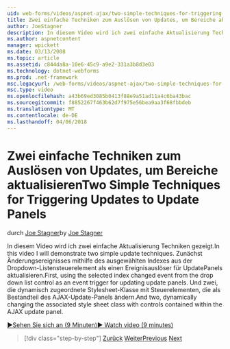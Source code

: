 ```yaml
---
uid: web-forms/videos/aspnet-ajax/two-simple-techniques-for-triggering-updates-to-update-panels
title: Zwei einfache Techniken zum Auslösen von Updates, um Bereiche aktualisieren | Microsoft Docs
author: JoeStagner
description: In diesem Video wird ich zwei einfache Aktualisierung Techniken gezeigt. Zunächst mithilfe des ausgewählten Indexes Ereignis aus der Dropdown-Listensteuerelement als geändert ein Ereignis Trigonometrie...
ms.author: aspnetcontent
manager: wpickett
ms.date: 03/13/2008
ms.topic: article
ms.assetid: c844da8a-10e6-45c9-a9e2-331a3b8d3e03
ms.technology: dotnet-webforms
ms.prod: .net-framework
msc.legacyurl: /web-forms/videos/aspnet-ajax/two-simple-techniques-for-triggering-updates-to-update-panels
msc.type: video
ms.openlocfilehash: a43b69ed3085b0413f88e9a51ad11a4c6ba43bac
ms.sourcegitcommit: f8852267f463b62d7f975e56bea9aa3f68fbbdeb
ms.translationtype: MT
ms.contentlocale: de-DE
ms.lasthandoff: 04/06/2018
---
```

<a name="two-simple-techniques-for-triggering-updates-to-update-panels"></a><span data-ttu-id="320aa-104">Zwei einfache Techniken zum Auslösen von Updates, um Bereiche aktualisieren</span><span class="sxs-lookup"><span data-stu-id="320aa-104">Two Simple Techniques for Triggering Updates to Update Panels</span></span>
====================
<span data-ttu-id="320aa-105">durch [Joe Stagner](https://github.com/JoeStagner)</span><span class="sxs-lookup"><span data-stu-id="320aa-105">by [Joe Stagner](https://github.com/JoeStagner)</span></span>

<span data-ttu-id="320aa-106">In diesem Video wird ich zwei einfache Aktualisierung Techniken gezeigt.</span><span class="sxs-lookup"><span data-stu-id="320aa-106">In this video I will demonstrate two simple update techniques.</span></span> <span data-ttu-id="320aa-107">Zunächst Änderungsereignisses mithilfe des ausgewählten Indexes aus der Dropdown-Listensteuerelement als einen Ereignisauslöser für UpdatePanels aktualisieren.</span><span class="sxs-lookup"><span data-stu-id="320aa-107">First, using the selected index changed event from the drop down list control as an event trigger for updating update panels.</span></span> <span data-ttu-id="320aa-108">Und zwei, die dynamisch zugeordnete Stylesheet-Klasse mit Steuerelementen, die als Bestandteil des AJAX-Update-Panels ändern.</span><span class="sxs-lookup"><span data-stu-id="320aa-108">And two, dynamically changing the associated style sheet class with controls contained within the AJAX update panel.</span></span>

[<span data-ttu-id="320aa-109">&#9654;Sehen Sie sich an (9 Minuten)</span><span class="sxs-lookup"><span data-stu-id="320aa-109">&#9654; Watch video (9 minutes)</span></span>](https://channel9.msdn.com/Blogs/ASP-NET-Site-Videos/two-simple-techniques-for-triggering-updates-to-update-panels)

> [!div class="step-by-step"]
> <span data-ttu-id="320aa-110">[Zurück](how-do-i-retrieve-values-from-server-side-ajax-controls.md)
> [Weiter](use-aspnet-ajax-cascading-drop-down-control-to-access-a-database.md)</span><span class="sxs-lookup"><span data-stu-id="320aa-110">[Previous](how-do-i-retrieve-values-from-server-side-ajax-controls.md)
[Next](use-aspnet-ajax-cascading-drop-down-control-to-access-a-database.md)</span></span>
